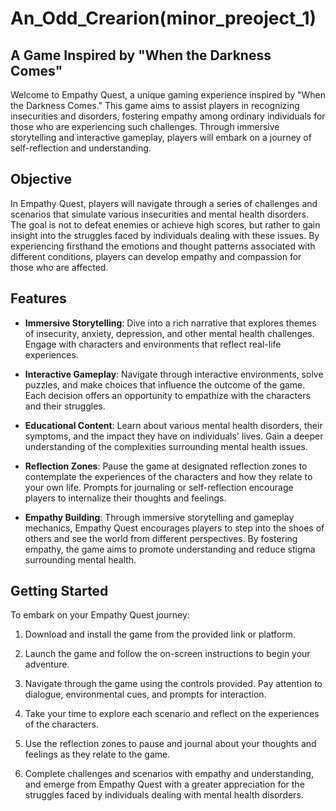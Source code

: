 # An_Odd_Crearion(minor_preoject_1)
## A Game Inspired by "When the Darkness Comes"

Welcome to Empathy Quest, a unique gaming experience inspired by "When the Darkness Comes." This game aims to assist players in recognizing insecurities and disorders, fostering empathy among ordinary individuals for those who are experiencing such challenges. Through immersive storytelling and interactive gameplay, players will embark on a journey of self-reflection and understanding.

## Objective

In Empathy Quest, players will navigate through a series of challenges and scenarios that simulate various insecurities and mental health disorders. The goal is not to defeat enemies or achieve high scores, but rather to gain insight into the struggles faced by individuals dealing with these issues. By experiencing firsthand the emotions and thought patterns associated with different conditions, players can develop empathy and compassion for those who are affected.

## Features

- **Immersive Storytelling**: Dive into a rich narrative that explores themes of insecurity, anxiety, depression, and other mental health challenges. Engage with characters and environments that reflect real-life experiences.

- **Interactive Gameplay**: Navigate through interactive environments, solve puzzles, and make choices that influence the outcome of the game. Each decision offers an opportunity to empathize with the characters and their struggles.

- **Educational Content**: Learn about various mental health disorders, their symptoms, and the impact they have on individuals' lives. Gain a deeper understanding of the complexities surrounding mental health issues.

- **Reflection Zones**: Pause the game at designated reflection zones to contemplate the experiences of the characters and how they relate to your own life. Prompts for journaling or self-reflection encourage players to internalize their thoughts and feelings.

- **Empathy Building**: Through immersive storytelling and gameplay mechanics, Empathy Quest encourages players to step into the shoes of others and see the world from different perspectives. By fostering empathy, the game aims to promote understanding and reduce stigma surrounding mental health.

## Getting Started

To embark on your Empathy Quest journey:

1. Download and install the game from the provided link or platform.
   
2. Launch the game and follow the on-screen instructions to begin your adventure.

3. Navigate through the game using the controls provided. Pay attention to dialogue, environmental cues, and prompts for interaction.

4. Take your time to explore each scenario and reflect on the experiences of the characters.

5. Use the reflection zones to pause and journal about your thoughts and feelings as they relate to the game.

6. Complete challenges and scenarios with empathy and understanding, and emerge from Empathy Quest with a greater appreciation for the struggles faced by individuals dealing with mental health disorders.

